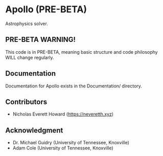 # Apollo (PRE-BETA)

Astrophysics solver.

## PRE-BETA WARNING!
This code is in PRE-BETA, meaning basic structure and code philosophy WILL
change regularly.

## Documentation
Documentation for Apollo exists in the Documentation/ directory.

## Contributors
- Nicholas Everett Howard (https://neveretth.xyz)

## Acknowledgment
- Dr. Michael Guidry (University of Tennessee, Knoxville)
- Adam Cole (University of Tennessee, Knoxville)

